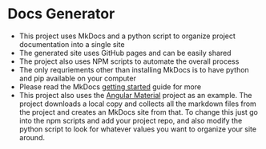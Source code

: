 # Docs Generator
- This project uses MkDocs and a python script to organize project documentation into a single site
- The generated site uses GitHub pages and can be easily shared
- The project also uses NPM scripts to automate the overall process
- The only requriements other than installing MkDocs is to have python and pip available on your computer
- Please read the MkDocs [getting started](https://www.mkdocs.org/#getting-started) guide for more
- This project also uses the [Angular Material](https://github.com/angular/material2) project as an example.  The project downloads a local copy and collects all the markdown files from the project and creates an MkDocs site from that.  To change this just go into the npm scripts and add your project repo, and also modify the python script to look for whatever values you want to organize your site around.
